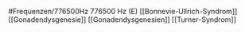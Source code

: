 #Frequenzen/776500Hz
776500 Hz (E)
[[Bonnevie-Ullrich-Syndrom]]
[[Gonadendysgenesie]]
[[Gonadendysgenesien]]
[[Turner-Syndrom]]
